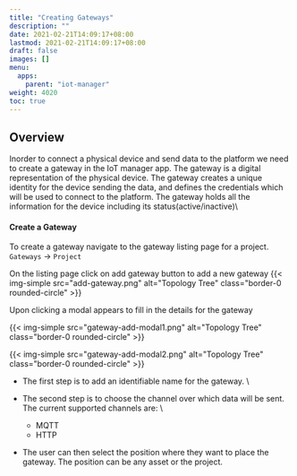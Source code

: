```yaml
---
title: "Creating Gateways"
description: ""
date: 2021-02-21T14:09:17+08:00
lastmod: 2021-02-21T14:09:17+08:00
draft: false
images: []
menu:
  apps:
    parent: "iot-manager"
weight: 4020
toc: true
---
```


## Overview
Inorder to connect a physical device and send data to the platform we need to 
create a gateway in the IoT manager app. The gateway is a digital representation of the
physical device. The gateway creates a unique identity for the device sending the
data, and defines the credentials which will be used to connect to the platform.
The gateway holds all the information for the device including its status(active/inactive)\

#### Create a Gateway
To create a gateway navigate to the gateway listing page for a project.\
`Gateways` -> `Project`

On the listing page click on add gateway button to add a new gateway
{{< img-simple src="add-gateway.png" alt="Topology Tree" class="border-0 rounded-circle" >}}

Upon clicking a modal appears to fill in the details for the gateway

{{< img-simple src="gateway-add-modal1.png" alt="Topology Tree" class="border-0 rounded-circle" >}}

{{< img-simple src="gateway-add-modal2.png" alt="Topology Tree" class="border-0 rounded-circle" >}}

  - The first step is to add an identifiable name for the gateway. \
  - The second step is to choose the channel over which data will be sent. The current
  supported channels are: \
    - MQTT
    - HTTP

  - The user can then select the position where they want to place the gateway. The
    position can be any asset or the project.